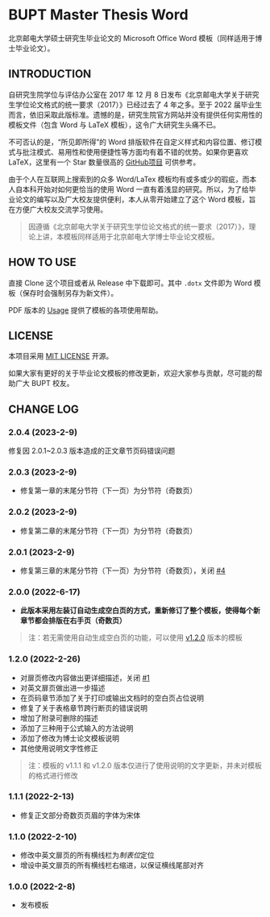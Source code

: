 # BUPT Master Thesis Word

北京邮电大学硕士研究生毕业论文的 Microsoft Office Word 模板（同样适用于博士毕业论文）。

## INTRODUCTION

自研究生院学位与评估办公室在 2017 年 12 月 8 日发布《北京邮电大学关于研究生学位论文格式的统一要求（2017）》已经过去了 4 年之多。至于 2022 届毕业生而言，依旧采取此版标准。遗憾的是，研究生院官方网站并没有提供任何实用性的模板文件（包含 Word 与 LaTeX 模板），这令广大研究生头痛不已。

不可否认的是，“所见即所得”的 Word 排版软件在自定义样式和内容位置、修订模式与批注模式、易用性和使用便捷性等方面均有着不错的优势。如果你更喜欢 LaTeX，这里有一个 Star 数量很高的 [GitHub项目](https://github.com/rioxwang/BUPTGraduateThesis) 可供参考。

由于个人在互联网上搜索到的众多 Word\/LaTex 模板均有或多或少的瑕疵，而本人自本科开始对如何更恰当的使用 Word 一直有着浅显的研究。所以，为了给毕业论文的编写以及广大校友提供便利，本人从零开始建立了这个 Word 模板，旨在方便广大校友交流学习使用。

> 因遵循《北京邮电大学关于研究生学位论文格式的统一要求（2017）》，理论上讲，本模板同样适用于北京邮电大学博士毕业论文模板。

## HOW TO USE

直接 Clone 这个项目或者从 Release 中下载即可。其中 `.dotx` 文件即为 Word 模板（保存时会强制另存为新文件）。

PDF 版本的 [Usage](./Usage.pdf) 提供了模板的各项使用帮助。

## LICENSE

本项目采用 [MIT LICENSE](./LICENSE) 开源。

如果大家有更好的关于毕业论文模板的修改更新，欢迎大家参与贡献，尽可能的帮助广大 BUPT 校友。

## CHANGE LOG

### 2.0.4 (2023-2-9)

修复因 2.0.1~2.0.3 版本造成的正文章节页码错误问题

### 2.0.3 (2023-2-9)

* 修复第一章的末尾分节符（下一页）为分节符（奇数页）

### 2.0.2 (2023-2-9)

* 修复第二章的末尾分节符（下一页）为分节符（奇数页）

### 2.0.1 (2023-2-9)

* 修复第三章的末尾分节符（下一页）为分节符（奇数页），关闭 [#4](https://github.com/sigmarising/BUPTMasterThesisWord/issues/4)

### 2.0.0 (2022-6-17)

* **此版本采用左装订自动生成空白页的方式，重新修订了整个模板，使得每个新章节都会排版在右手页（奇数页）**
> 注：若无需使用自动生成空白页的功能，可以使用 [v1.2.0](https://github.com/sigmarising/BUPTMasterThesisWord/releases/tag/v1.2.0) 版本的模板

### 1.2.0 (2022-2-26)

* 对扉页修改内容做出更详细描述，关闭 [#1](https://github.com/sigmarising/BUPTMasterThesisWord/issues/1)
* 对英文扉页做出进一步描述
* 在页码章节添加了关于打印或输出文档时的空白页占位说明
* 修复了关于表格章节跨行断页的错误说明
* 增加了附录可删除的描述
* 添加了三种用于公式输入的方法说明
* 添加了修改为博士论文模板说明
* 其他使用说明文字性修正

> 注：模板的 v1.1.1 和 v1.2.0 版本仅进行了使用说明的文字更新，并未对模板的格式进行修改

### 1.1.1 (2022-2-13)

* 修复正文部分奇数页页眉的字体为宋体

### 1.1.0 (2022-2-10)

* 修改中英文扉页的所有横线栏为*制表位*定位
* 增设中英文扉页的所有横线栏右缩进，以保证横线尾部对齐

### 1.0.0 (2022-2-8)

* 发布模板